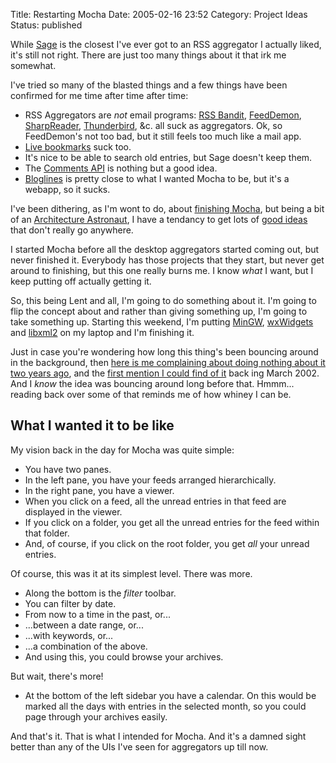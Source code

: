 Title: Restarting Mocha
Date: 2005-02-16 23:52
Category: Project Ideas
Status: published

While [Sage](http://sagerss.com/) is the closest I've ever got to an RSS aggregator I actually liked, it's still not right. There are just too many things about it that irk me somewhat.

I've tried so many of the blasted things and a few things have been confirmed for me time after time after time:

*   RSS Aggregators are _not_ email programs: [RSS Bandit](http://www.rssbandit.org/), [FeedDemon](http://www.bradsoft.com/feeddemon/), [SharpReader](http://www.sharpreader.net/), [Thunderbird](https://www.thunderbird.net/), &c. all suck as aggregators. Ok, so FeedDemon's not too bad, but it still feels too much like a mail app.
*   [Live bookmarks](https://support.mozilla.org/en-US/kb/live-bookmarks) suck too.
*   It's nice to be able to search old entries, but Sage doesn't keep them.
*   The [Comments API](https://web.archive.org/web/20080829004451/http://wellformedweb.org/story/9) is nothing but a good idea.
*   [Bloglines](http://www.bloglines.com/) is pretty close to what I wanted Mocha to be, but it's a webapp, so it sucks.

I've been dithering, as I'm wont to do, about [finishing Mocha]({filename}always-finish-projects.md), but being a bit of an [Architecture Astronaut](http://www.joelonsoftware.com/articles/fog0000000018.html), I have a tendancy to get lots of [good ideas]({filename}idea-aggregator-server.md) that don't really go anywhere.

I started Mocha before all the desktop aggregators started coming out, but never finished it. Everybody has those projects that they start, but never get around to finishing, but this one really burns me. I know _what_ I want, but I keep putting off actually getting it.

So, this being Lent and all, I'm going to do something about it. I'm going to flip the concept about and rather than giving something up, I'm going to take something up. Starting this weekend, I'm putting [MinGW](http://www.mingw.org/), [wxWidgets](http://www.wxwidgets.org/) and [libxml2](http://xmlsoft.org/) on my laptop and I'm finishing it.

Just in case you're wondering how long this thing's been bouncing around in the background, then [here is me complaining about doing nothing about it two years ago](https://web.archive.org/web/20050405081930/http://hereticmessiah.buzzword.com/2003/01/20), and the [first mention I could find of it](https://web.archive.org/web/20050405081637/http://hereticmessiah.buzzword.com/2002/03/11) back ing March 2002. And I _know_ the idea was bouncing around long before that. Hmmm... reading back over some of that reminds me of how whiney I can be.

## What I wanted it to be like

My vision back in the day for Mocha was quite simple:

*   You have two panes.
*   In the left pane, you have your feeds arranged hierarchically.
*   In the right pane, you have a viewer.
*   When you click on a feed, all the unread entries in that feed are displayed in the viewer.
*   If you click on a folder, you get all the unread entries for the feed within that folder.
*   And, of course, if you click on the root folder, you get _all_ your unread entries.

Of course, this was it at its simplest level. There was more.

*   Along the bottom is the _filter_ toolbar.
*   You can filter by date.
*   From now to a time in the past, or...
*   ...between a date range, or...
*   ...with keywords, or...
*   ...a combination of the above.
*   And using this, you could browse your archives.

But wait, there's more!

*   At the bottom of the left sidebar you have a calendar. On this would be marked all the days with entries in the selected month, so you could page through your archives easily.

And that's it. That is what I intended for Mocha. And it's a damned sight better than any of the UIs I've seen for aggregators up till now.
